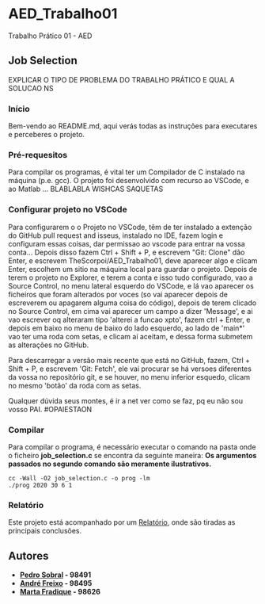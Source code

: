 # AED_Trabalho01
Trabalho Prático 01 - AED

## Job Selection
EXPLICAR O TIPO DE PROBLEMA DO TRABALHO PRÁTICO E QUAL A SOLUCAO NS

###  Início
Bem-vendo ao README.md, aqui verás todas as instruções para executares e perceberes o projeto.

### Pré-requesitos 
Para compilar os programas, é vital ter um Compilador de C instalado na máquina (p.e. gcc).
O projeto foi desenvolvido com recurso ao VSCode, e ao Matlab ... BLABLABLA WISHCAS SAQUETAS 

### Configurar projeto no VSCode
Para configurarem o o Projeto no VSCode, têm de ter instalado a extenção do GitHub pull request and isseus, instalado no IDE, fazem login e configuram essas coisas, dar permissao ao vscode para entrar na vossa conta...
Depois disso fazem Ctrl + Shift + P, e escrevem "Git: Clone" dão Enter, e escrevem  TheScorpoi/AED_Trabalho01, deve aparecer algo e clicam Enter, escolhem um sitio na máquina local para guardar o projeto.
Depois de terem o projeto no Explorer, e terem a conta e isso tudo configurado, vao a Source Control, no menu lateral esquerdo do VSCode, e lá vao aparecer os ficheiros que foram alterados por voces (so vai aparecer depois de escreverem ou apagarem alguma coisa do código), depois de terem clicado no Source Control, em cima vai aparecer um campo a dizer 'Message', e ai vao escrever oq alteraram tipo 'alterei a funcao xpto', fazem ctrl + Enter, e depois em baixo no menu de baixo do lado esquerdo, ao lado de 'main*' vao ter uma roda com setas, e clicam aí aceitam, e dessa forma submetem as alterações no GitHub.

Para descarregar a versão mais recente que está no GitHub, fazem, Ctrl + Shift + P, e escrevem 'Git: Fetch', ele vai procurar se há versoes diferentes da vossa no repositório git, e se houver, no menu inferior esquedo, clicam no mesmo 'botão' da roda com as setas.

Qualquer dúvida seus montes, é ir a net ver como se faz, pq eu não sou vosso PAI. #OPAIESTAON

### Compilar
Para compilar o programa, é necessário executar o comando na pasta onde o ficheiro **job_selection.c** se encontra da seguinte maneira:
**Os argumentos passados no segundo comando são meramente ilustrativos.**

```
cc -Wall -O2 job_selection.c -o prog -lm
./prog 2020 30 6 1

```

### Relatório
Este projeto está acompanhado por um [Relatório](/Relatório), onde são tiradas as principais conclusões.

## Autores

 - **[Pedro Sobral](https://github.com/TheScorpoi) - 98491**
 - **[André Freixo](https://github.com/andre180701) - 98495**
 - **[Marta Fradique](https://github.com/MartaFradique) - 98626**
